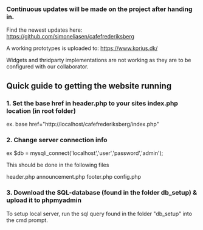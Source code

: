 ### Continuous updates will be made on the project after handing in.
Find the newest updates here: https://github.com/simoneliasen/cafefrederiksberg

A working prototypes is uploaded to: https://www.korius.dk/

Widgets and thridparty implementations are not working as they are to be configured with our collaborator.

## Quick guide to getting the website running

### 1. Set the base href in header.php to your sites index.php location (in root folder)
ex. base href="http://localhost/cafefrederiksberg/index.php"

### 2. Change server connection info
ex $db = mysqli_connect('localhost','user','password','admin');

This should be done in the following files

header.php
announcement.php
footer.php
config.php

### 3. Download the SQL-database (found in the folder db_setup) & upload it to phpmyadmin
To setup local server, run the sql query found in the folder "db_setup" into the cmd prompt.
